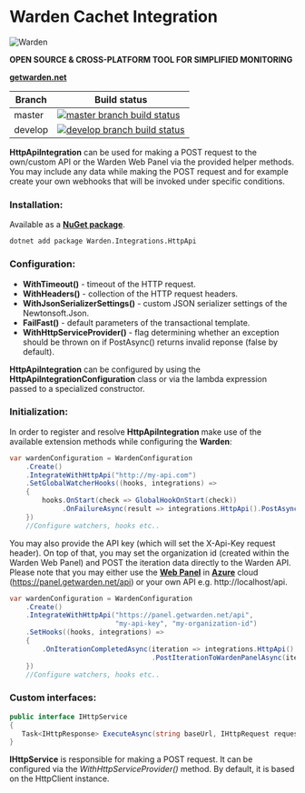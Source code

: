 # Warden Cachet Integration

![Warden](http://spetz.github.io/img/warden_logo.png)

**OPEN SOURCE & CROSS-PLATFORM TOOL FOR SIMPLIFIED MONITORING**

**[getwarden.net](http://getwarden.net)**

|Branch             |Build status                                                  
|-------------------|-----------------------------------------------------
|master             |[![master branch build status](https://api.travis-ci.org/warden-stack/Warden.Integrations.Cachet.svg?branch=master)](https://travis-ci.org/warden-stack/Warden.Integrations.Cachet)
|develop            |[![develop branch build status](https://api.travis-ci.org/warden-stack/Warden.Integrations.Cachet.svg?branch=develop)](https://travis-ci.org/warden-stack/Warden.Integrations.Cachet/branches)

**HttpApiIntegration** can be used for making a POST request to the own/custom API or the Warden Web Panel via the provided helper methods. You may include any data while making the POST request and for example create your own webhooks that will be invoked under specific conditions.

### Installation:

Available as a **[NuGet package](https://www.nuget.org/packages/Warden.Integrations.HttpApi)**. 
```
dotnet add package Warden.Integrations.HttpApi
```

### Configuration:

 - **WithTimeout()** - timeout of the HTTP request.
 - **WithHeaders()** - collection of the HTTP request headers.
 - **WithJsonSerializerSettings()** - custom JSON serializer settings of the Newtonsoft.Json.
 - **FailFast()** - default parameters of the transactional template. 
 - **WithHttpServiceProvider()** - flag determining whether an exception should be thrown on if PostAsync() returns invalid reponse (false by default).

**HttpApiIntegration** can be configured by using the **HttpApiIntegrationConfiguration** class or via the lambda expression passed to a specialized constructor. 

### Initialization:

In order to register and resolve **HttpApiIntegration** make use of the available extension methods while configuring the **Warden**:

```csharp
var wardenConfiguration = WardenConfiguration
    .Create()
    .IntegrateWithHttpApi("http://my-api.com")
    .SetGlobalWatcherHooks((hooks, integrations) =>
    {
        hooks.OnStart(check => GlobalHookOnStart(check))
             .OnFailureAsync(result => integrations.HttpApi().PostAsync(new {failure = true}))
    })
    //Configure watchers, hooks etc..
```

You may also provide the API key (which will set the X-Api-Key request header). On top of that, you may set the organization id (created within the Warden Web Panel) and POST the iteration data directly to the Warden API.
Please note that you may either use the **[Web Panel](https://github.com/spetz/Warden/wiki/Web-Panel)** in **[Azure](https://panel.getwarden.net/)** cloud (https://panel.getwarden.net/api) or your own API e.g. http://localhost/api.

```csharp
var wardenConfiguration = WardenConfiguration
    .Create()
    .IntegrateWithHttpApi("https://panel.getwarden.net/api", 
                          "my-api-key", "my-organization-id")
    .SetHooks((hooks, integrations) =>
    {
        .OnIterationCompletedAsync(iteration => integrations.HttpApi()
                                   .PostIterationToWardenPanelAsync(iteration));
    })
    //Configure watchers, hooks etc..
```

### Custom interfaces:
```csharp
public interface IHttpService
{
   Task<IHttpResponse> ExecuteAsync(string baseUrl, IHttpRequest request, TimeSpan? timeout = null)
}
```

**IHttpService** is responsible for making a POST request. It can be configured via the *WithHttpServiceProvider()* method. By default, it is based on the HttpClient instance.